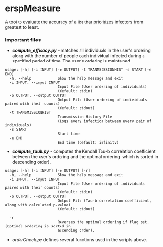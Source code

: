 # erspMeasure

A tool to evaluate the accuracy of a list that prioritizes infectors from greatest to least.

### Important files

- ___compute_efficacy.py___ - matches all individuals in the user's ordering along with the number of people each individual infected during a specified period of time. The user's ordering is maintained.

```
usage: [-h] [-i INPUT] [-o OUTPUT] -t TRANMSISSIONHIST -s START [-e END]
  -h, --help            Show the help message and exit
  -i INPUT, --input INPUT
                        Input File (User ordering of individuals)
                        (default: stdin)
  -o OUTPUT, --output OUTPUT
                        Output File (User ordering of individuals paired with their counts)
                        (default: stdout)
  -t TRANSMISSIONHIST
                        Transmission History File 
                        (Logs every infection between every pair of individuals)            
  -s START
                        Start time
  -e END
                        End time (default: infinity)
```

- ___compute_taub.py___ - computes the Kendall Tau-b correlation coefficient between the user's ordering and the optimal ordering (which is sorted in descending order).

```
usage: [-h] [-i INPUT] [-o OUTPUT] [-r]
  -h, --help            Show the help message and exit
  -i INPUT, --input INPUT
                        Input File (User ordering of individuals paired with their counts) 
                        (default: stdin)
  -o OUTPUT, --output OUTPUT
                        Output File (Tau-b correlation coefficient, along with calculated p-value)
                        (default: stdout)

  -r 
                        Reverses the optimal ordering if flag set. (Optimal ordering is sorted in 
                        ascending order).
```

- _orderCheck.py_ defines several functions used in the scripts above.

